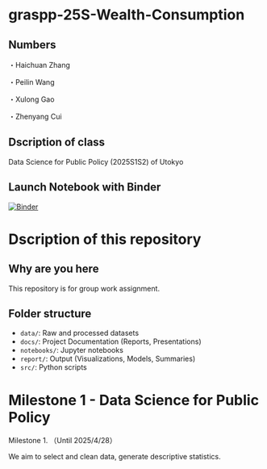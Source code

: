 # graspp-25S-Wealth-Consumption
## Numbers
・Haichuan Zhang

・Peilin Wang

・Xulong Gao

・Zhenyang Cui

## Dscription of class
Data Science for Public Policy (2025S1S2) of Utokyo

## Launch Notebook with Binder
[![Binder](https://mybinder.org/badge_logo.svg)](https://mybinder.org/v2/gh/JaredChoi-git/graspp-25S-Wealth-Consumption/main)

# Dscription of this repository
## Why are you here
This repository is for group work assignment.

## Folder structure
- `data/`: Raw and processed datasets
- `docs/`: Project Documentation (Reports, Presentations)
- `notebooks/`: Jupyter notebooks
- `report/`: Output (Visualizations, Models, Summaries)
- `src/`: Python scripts

# Milestone 1 - Data Science for Public Policy
Milestone 1.  （Until 2025/4/28）

We aim to select and clean data, generate descriptive statistics.


